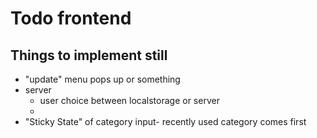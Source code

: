 # Todo frontend


## Things to implement still
- "update" menu pops up or something
- server
  - user choice between localstorage or server
  - 
- "Sticky State" of category input- recently used category comes first
